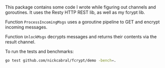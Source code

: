 This package contains some code I wrote while figuring out channels and goroutines. It uses the
Resty HTTP REST lib, as well as my fcrypt lib.

Function `ProcessIncomingMsgs` uses a goroutine pipeline to GET and encrypt incoming messages.

Function `UnlockMsgs` decrypts messages and returns their contents via the result channel.

To run the tests and benchmarks:
``` sh
go test github.com/nickcabral/fcrypt/demo -bench=.
```